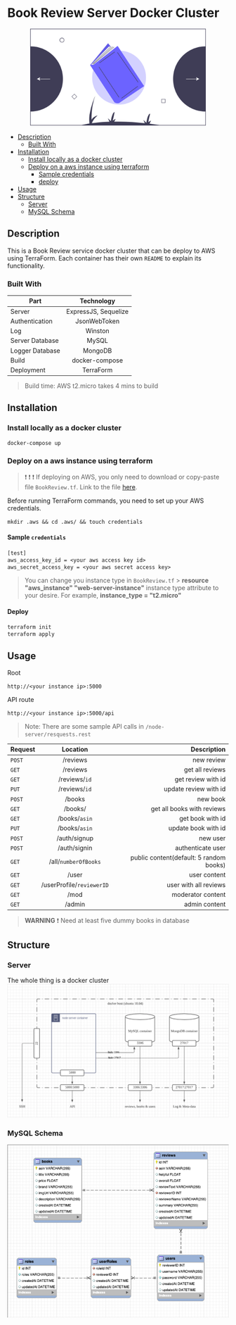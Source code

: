 # Book Review Server Docker Cluster

<!-- logo -->
<p align="center">
    <img
        alt="logo"
        src="./static/logo.svg"
        width="400"
    />
</p>

<!-- table of contents -->

-   [Description](##Description)
    -   [Built With](###Built-With)
-   [Installation](##Installation)
    -   [Install locally as a docker cluster](###Install-locally-as-a-docker-cluster)
    -   [Deploy on a aws instance using terraform](###Deploy-on-a-aws-instance-using-terraform)
        -   [Sample credentials](####Sample-credentials)
        -   [deploy](####Deploy)
-   [Usage](##usage)
-   [Structure](##Structure)
    -   [Server](###Server)
    -   [MySQL Schema](###MySQL-Schema)

## Description

This is a Book Review service docker cluster that can be deploy to AWS using
TerraForm. Each container has their own `README` to explain its functionality.

### Built With

| Part            |      Technology      |
| --------------- | :------------------: |
| Server          | ExpressJS, Sequelize |
| Authentication  |     JsonWebToken     |
| Log             |       Winston        |
| Server Database |        MySQL         |
| Logger Database |       MongoDB        |
| Build           |    docker-compose    |
| Deployment      |      TerraForm       |

> Build time: AWS t2.micro takes 4 mins to build

## Installation

### Install locally as a docker cluster

```shell
docker-compose up
```

### Deploy on a aws instance using terraform

> :exclamation: :exclamation: :exclamation: If deploying on AWS, you only need
> to download or copy-paste file `BookReview.tf`. Link to the file
> [here](https://github.com/AnAsianGangster/BookReview/blob/master/BookReview.tf).

Before running TerraForm commands, you need to set up your AWS credentials.

```shell
mkdir .aws && cd .aws/ && touch credentials
```

#### Sample `credentials`

```
[test]
aws_access_key_id = <your aws access key id>
aws_secret_access_key = <your aws secret access key>
```

> You can change you instance type in `BookReview.tf` > **resource "aws_instance" "web-server-instance"**
> instance type attribute to your desire. For example,
> **instance_type = "t2.micro"**

#### Deploy

```shell
terraform init
terraform apply
```

## Usage

Root

```
http://<your instance ip>:5000
```

API route

```
http://<your instance ip>:5000/api
```

> Note: There are some sample API calls in `/node-server/resquests.rest`

| Request |         Location          |                             Description |
| ------- | :-----------------------: | --------------------------------------: |
| `POST`  |         /reviews          |                              new review |
| `GET`   |         /reviews          |                         get all reviews |
| `GET`   |       /reviews/`id`       |                      get review with id |
| `PUT`   |       /reviews/`id`       |                   update review with id |
| `POST`  |          /books           |                                new book |
| `GET`   |          /books/          |              get all books with reviews |
| `GET`   |       /books/`asin`       |                        get book with id |
| `PUT`   |       /books/`asin`       |                     update book with id |
| `POST`  |       /auth/signup        |                                new user |
| `POST`  |       /auth/signin        |                       authenticate user |
| `GET`   |   /all/`numberOfBooks`    | public content(default: 5 random books) |
| `GET`   |           /user           |                            user content |
| `GET`   | /userProfile/`reviewerID` |                   user with all reviews |
| `GET`   |           /mod            |                       moderator content |
| `GET`   |          /admin           |                           admin content |

> **WARNING** :exclamation: Need at least five dummy books in database

## Structure

### Server

The whole thing is a docker cluster
![docker cluster structure](static/BookReviewAPIServer.png)

### MySQL Schema

![SQL DB schema](static/BookReviewSchema.png)
